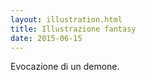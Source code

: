 ```yaml
---
layout: illustration.html
title: Illustrazione fantasy
date: 2015-06-15
---
```


Evocazione di un demone.
